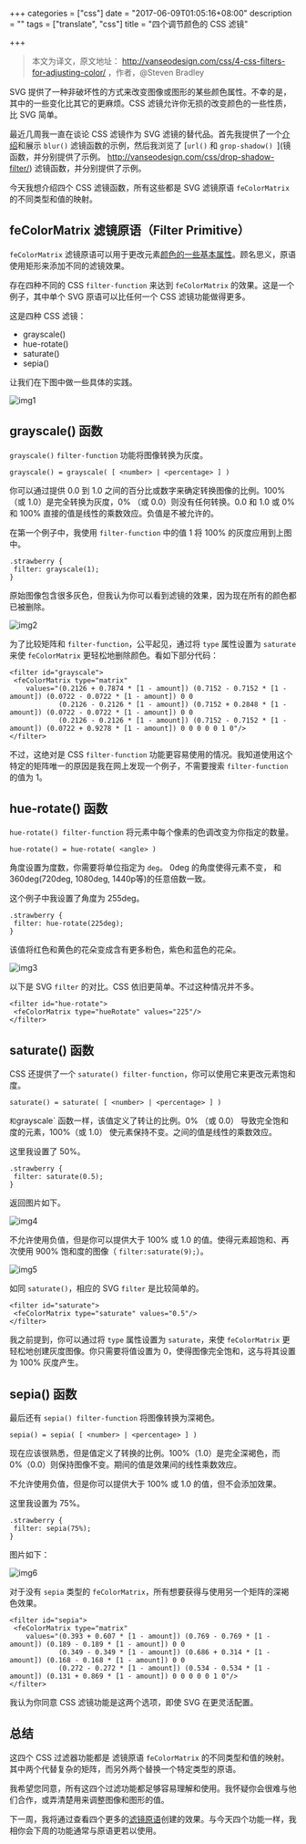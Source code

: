 +++
categories = ["css"]
date = "2017-06-09T01:05:16+08:00"
description = ""
tags = ["translate", "css"]
title = "四个调节颜色的 CSS 滤镜"

+++

> 本文为译文，原文地址： http://vanseodesign.com/css/4-css-filters-for-adjusting-color/ ，作者，@Steven Bradley

SVG 提供了一种非破坏性的方式来改变图像或图形的某些颜色属性。不幸的是，其中的一些变化比其它的更麻烦。CSS 滤镜允许你无损的改变颜色的一些性质，比 SVG 简单。

最近几周我一直在谈论 CSS 滤镜作为 SVG 滤镜的替代品。首先我提供了一个[介绍](http://vanseodesign.com/css/css-filters-introduction/)和展示 `blur()` 滤镜函数的示例，然后我浏览了 [`url()` 和 `grop-shadow() `](镜函数，并分别提供了示例。
http://vanseodesign.com/css/drop-shadow-filter/) 滤镜函数，并分别提供了示例。

今天我想介绍四个 CSS 滤镜函数，所有这些都是 SVG 滤镜原语 `feColorMatrix` 的不同类型和值的映射。

## feColorMatrix 滤镜原语（Filter Primitive）
`feColorMatrix` 滤镜原语可以用于更改元素[颜色的一些基本属性](http://vanseodesign.com/web-design/hue-saturation-and-lightness/)。顾名思义，原语使用矩形来添加不同的滤镜效果。

存在四种不同的 CSS `filter-function` 来达到 `feColorMatrix` 的效果。这是一个例子，其中单个 SVG 原语可以比任何一个 CSS 滤镜功能做得更多。

这是四种 CSS 滤镜：

* grayscale()
* hue-rotate()
* saturate()
* sepia()

让我们在下图中做一些具体的实践。

![img1](http://www.vanseodesign.com/blog/wp-content/uploads/2013/09/strawberry-fields.jpg)

## grayscale() 函数
`grayscale()` `filter-function` 功能将图像转换为灰度。

```
grayscale() = grayscale( [ <number> | <percentage> ] )
```

你可以通过提供 0.0 到 1.0 之间的百分比或数字来确定转换图像的比例。100%（或 1.0）是完全转换为灰度，0% （或 0.0）则没有任何转换。0.0 和 1.0 或 0% 和 100% 直接的值是线性的乘数效应。负值是不被允许的。

在第一个例子中，我使用 `filter-function` 中的值 1 将 100% 的灰度应用到上图中。

```
.strawberry {
 filter: grayscale(1);
}
```

原始图像包含很多灰色，但我认为你可以看到滤镜的效果，因为现在所有的颜色都已被删除。

![img2](http://www.vanseodesign.com/blog/wp-content/uploads/2013/09/strawberry-fields.jpg)

为了比较矩阵和 `filter-function`，公平起见，通过将 `type` 属性设置为 `saturate` 来使 `feColorMatrix` 更轻松地删除颜色。看如下部分代码：

```
<filter id="grayscale">
 <feColorMatrix type="matrix"
    values="(0.2126 + 0.7874 * [1 - amount]) (0.7152 - 0.7152 * [1 - amount]) (0.0722 - 0.0722 * [1 - amount]) 0 0
            (0.2126 - 0.2126 * [1 - amount]) (0.7152 + 0.2848 * [1 - amount]) (0.0722 - 0.0722 * [1 - amount]) 0 0
            (0.2126 - 0.2126 * [1 - amount]) (0.7152 - 0.7152 * [1 - amount]) (0.0722 + 0.9278 * [1 - amount]) 0 0 0 0 0 1 0"/>
</filter>
```

不过，这绝对是 CSS `filter-function` 功能更容易使用的情况。我知道使用这个特定的矩阵唯一的原因是我在网上发现一个例子，不需要搜索 `filter-function` 的值为 1。

## hue-rotate() 函数
`hue-rotate() filter-function` 将元素中每个像素的色调改变为你指定的数量。

```
hue-rotate() = hue-rotate( <angle> )
```

角度设置为度数，你需要将单位指定为 `deg`。 0deg 的角度使得元素不变， 和 360deg(720deg, 1080deg, 1440p等)的任意倍数一致。

这个例子中我设置了角度为 255deg。

```
.strawberry {
 filter: hue-rotate(225deg);
}
```

该值将红色和黄色的花朵变成含有更多粉色，紫色和蓝色的花朵。

![img3](http://www.vanseodesign.com/blog/wp-content/uploads/2013/09/strawberry-fields.jpg)

以下是 SVG `filter` 的对比。CSS 依旧更简单。不过这种情况并不多。

```
<filter id="hue-rotate">
 <feColorMatrix type="hueRotate" values="225"/>
</filter>
```

## saturate() 函数
CSS 还提供了一个 `saturate() filter-function`，你可以使用它来更改元素饱和度。

```
saturate() = saturate( [ <number> | <percentage> ] )
```
`
和 `grayscale` 函数一样，该值定义了转让的比例。0% （或 0.0） 导致完全饱和度的元素，100%（或 1.0） 使元素保持不变。之间的值是线性的乘数效应。

这里我设置了 50%。

```
.strawberry {
 filter: saturate(0.5);
}
```

返回图片如下。

![img4](http://www.vanseodesign.com/blog/wp-content/uploads/2013/09/strawberry-fields.jpg)

不允许使用负值，但是你可以提供大于 100% 或 1.0 的值。使得元素超饱和、再次使用 900% 饱和度的图像（ `filter:saturate(9);`）。

![img5](http://www.vanseodesign.com/blog/wp-content/uploads/2013/09/strawberry-fields.jpg)

如同 `saturate()`，相应的 SVG `filter` 是比较简单的。

```
<filter id="saturate">
 <feColorMatrix type="saturate" values="0.5"/>
</filter>
```

我之前提到，你可以通过将 `type` 属性设置为 `saturate`，来使 `feColorMatrix` 更轻松地创建灰度图像。你只需要将值设置为 0，使得图像完全饱和，这与将其设置为 100% 灰度产生。

## sepia() 函数
最后还有 `sepia() filter-function` 将图像转换为深褐色。

```
sepia() = sepia( [ <number> | <percentage> ] )
```

现在应该很熟悉，但是值定义了转换的比例。100%（1.0）是完全深褐色，而 0%（0.0）则保持图像不变。期间的值是效果间的线性乘数效应。

不允许使用负值，但是你可以提供大于 100% 或 1.0 的值，但不会添加效果。

这里我设置为 75%。

```
.strawberry {
 filter: sepia(75%);
}
```

图片如下：

![img6](http://www.vanseodesign.com/blog/wp-content/uploads/2013/09/strawberry-fields.jpg)

对于没有 `sepia`  类型的 `feColorMatrix`，所有想要获得与使用另一个矩阵的深褐色效果。

```
<filter id="sepia">
 <feColorMatrix type="matrix"
    values="(0.393 + 0.607 * [1 - amount]) (0.769 - 0.769 * [1 - amount]) (0.189 - 0.189 * [1 - amount]) 0 0
            (0.349 - 0.349 * [1 - amount]) (0.686 + 0.314 * [1 - amount]) (0.168 - 0.168 * [1 - amount]) 0 0
            (0.272 - 0.272 * [1 - amount]) (0.534 - 0.534 * [1 - amount]) (0.131 + 0.869 * [1 - amount]) 0 0 0 0 0 1 0"/>
</filter>
```

我认为你同意 CSS 滤镜功能是这两个选项，即使 SVG 在更灵活配置。

## 总结
这四个 CSS 过滤器功能都是 滤镜原语 `feColorMatrix` 的不同类型和值的映射。其中两个代替复杂的矩阵，而另外两个替换一个特定类型的原语。

我希望您同意，所有这四个过滤功能都足够容易理解和使用。我怀疑你会很难与他们合作，或弄清楚用来调整图像和图形的值。

下一周，我将通过查看四个更多的[滤镜原语](http://vanseodesign.com/web-design/svg-filter-primitives-fecomponenttransfer/)创建的效果。与今天四个功能一样，我相你会下周的功能通常与原语更若以使用。
